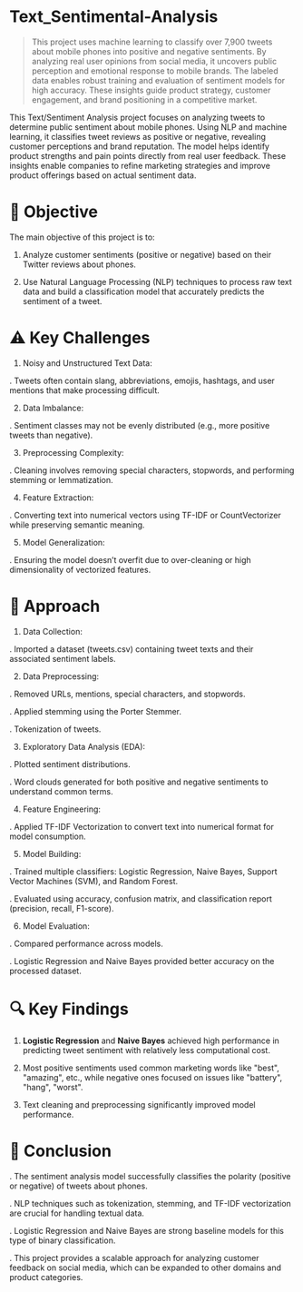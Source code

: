 # Text_Sentimental-Analysis
> This project uses machine learning to classify over 7,900 tweets about mobile phones into positive and negative sentiments.
> By analyzing real user opinions from social media, it uncovers public perception and emotional response to mobile brands.
> The labeled data enables robust training and evaluation of sentiment models for high accuracy.
> These insights guide product strategy, customer engagement, and brand positioning in a competitive market.

This Text/Sentiment Analysis project focuses on analyzing tweets to determine public sentiment about mobile phones. Using NLP and machine learning, it classifies tweet reviews as positive or negative, revealing customer perceptions and brand reputation. The model helps identify product strengths and pain points directly from real user feedback. These insights enable companies to refine marketing strategies and improve product offerings based on actual sentiment data.


# 🎯 Objective #
The main objective of this project is to:

1) Analyze customer sentiments (positive or negative) based on their Twitter reviews about phones.

2) Use Natural Language Processing (NLP) techniques to process raw text data and build a classification model that accurately predicts the sentiment of a tweet.

# ⚠️ Key Challenges #
1) Noisy and Unstructured Text Data:

.  Tweets often contain slang, abbreviations, emojis, hashtags, and user mentions that make processing difficult.

2) Data Imbalance:

.  Sentiment classes may not be evenly distributed (e.g., more positive tweets than negative).

3) Preprocessing Complexity:

.  Cleaning involves removing special characters, stopwords, and performing stemming or lemmatization.

4) Feature Extraction:

. Converting text into numerical vectors using TF-IDF or CountVectorizer while preserving semantic meaning.

5) Model Generalization:

.  Ensuring the model doesn’t overfit due to over-cleaning or high dimensionality of vectorized features.

# 🧭 Approach #
1. Data Collection:

. Imported a dataset (tweets.csv) containing tweet texts and their associated sentiment labels.

2. Data Preprocessing:

. Removed URLs, mentions, special characters, and stopwords.

. Applied stemming using the Porter Stemmer.

. Tokenization of tweets.

3. Exploratory Data Analysis (EDA):

. Plotted sentiment distributions.

. Word clouds generated for both positive and negative sentiments to understand common terms.

4. Feature Engineering:

. Applied TF-IDF Vectorization to convert text into numerical format for model consumption.

5. Model Building:

. Trained multiple classifiers: Logistic Regression, Naive Bayes, Support Vector Machines (SVM), and Random Forest.

. Evaluated using accuracy, confusion matrix, and classification report (precision, recall, F1-score).

6. Model Evaluation:

. Compared performance across models.

. Logistic Regression and Naive Bayes provided better accuracy on the processed dataset.

# 🔍 Key Findings #
1. **Logistic Regression** and **Naive Bayes** achieved high performance in predicting tweet sentiment with relatively less computational cost.

2. Most positive sentiments used common marketing words like "best", "amazing", etc., while negative ones focused on issues like "battery", "hang", "worst".

3. Text cleaning and preprocessing significantly improved model performance.

# 🧾 Conclusion #
. The sentiment analysis model successfully classifies the polarity (positive or negative) of tweets about phones.

. NLP techniques such as tokenization, stemming, and TF-IDF vectorization are crucial for handling textual data.

. Logistic Regression and Naive Bayes are strong baseline models for this type of binary classification.

. This project provides a scalable approach for analyzing customer feedback on social media, which can be expanded to other domains and product categories.


